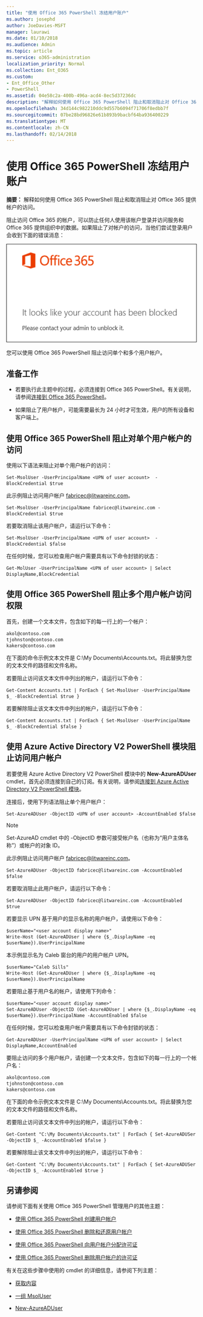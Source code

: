 ```yaml
---
title: "使用 Office 365 PowerShell 冻结用户账户"
ms.author: josephd
author: JoeDavies-MSFT
manager: laurawi
ms.date: 01/10/2018
ms.audience: Admin
ms.topic: article
ms.service: o365-administration
localization_priority: Normal
ms.collection: Ent_O365
ms.custom:
- Ent_Office_Other
- PowerShell
ms.assetid: 04e58c2a-400b-496a-acd4-8ec5d37236dc
description: "解释如何使用 Office 365 PowerShell 阻止和取消阻止对 Office 365 提供帐户的访问。"
ms.openlocfilehash: 34d144c982210ddc9d557b6094f71706f8edbb7f
ms.sourcegitcommit: 07be28bd96826e61b893b9bacbf64ba936400229
ms.translationtype: MT
ms.contentlocale: zh-CN
ms.lasthandoff: 02/14/2018
---
```

# <a name="block-user-accounts-with-office-365-powershell"></a>使用 Office 365 PowerShell 冻结用户账户

**摘要：** 解释如何使用 Office 365 PowerShell 阻止和取消阻止对 Office 365 提供帐户的访问。
  
阻止访问 Office 365 的帐户，可以防止任何人使用该帐户登录并访问服务和 Office 365 提供组织中的数据。如果阻止了对帐户的访问，当他们尝试登录用户会收到下面的错误消息：
  
![阻止的 Office 365 帐户。](images/o365_powershell_account_blocked.png)
  
您可以使用 Office 365 PowerShell 阻止访问单个和多个用户帐户。
  
## <a name="before-you-begin"></a>准备工作

- 若要执行此主题中的过程，必须连接到 Office 365 PowerShell。有关说明，请参阅[连接到 Office 365 PowerShell](connect-to-office-365-powershell.md)。
    
- 如果阻止了用户帐户，可能需要最长为 24 小时才可生效，用户的所有设备和客户端上。
    
## <a name="use-office-365-powershell-to-block-access-to-individual-user-accounts"></a>使用 Office 365 PowerShell 阻止对单个用户帐户的访问

使用以下语法来阻止对单个用户帐户的访问：
  
```
Set-MsolUser -UserPrincipalName <UPN of user account>  -BlockCredential $true
```

此示例阻止访问用户帐户 fabricec@litwareinc.com。
  
```
Set-MsolUser -UserPrincipalName fabricec@litwareinc.com -BlockCredential $true
```

若要取消阻止该用户帐户，请运行以下命令：
  
```
Set-MsolUser -UserPrincipalName <UPN of user account>  -BlockCredential $false
```

在任何时候，您可以检查用户帐户需要具有以下命令封锁的状态：
  
```
Get-MolUser -UserPrincipalName <UPN of user account> | Select DisplayName,BlockCredential
```

## <a name="use-office-365-powershell-to-block-access-to-multiple-user-accounts"></a>使用 Office 365 PowerShell 阻止多个用户帐户访问权限

首先，创建一个文本文件，包含如下的每一行上的一个帐户：
    
  ```
akol@contoso.com
tjohnston@contoso.com
kakers@contoso.com
  ```
在下面的命令示例文本文件是 C:\My Documents\Accounts.txt。将此替换为您的文本文件的路径和文件名称。
    
若要阻止访问该文本文件中列出的帐户，请运行以下命令：
    
  ```
  Get-Content Accounts.txt | ForEach { Set-MsolUser -UserPrincipalName $_ -BlockCredential $true }
  ```
若要解除阻止该文本文件中列出的帐户，请运行以下命令：
    
  ```
  Get-Content Accounts.txt | ForEach { Set-MsolUser -UserPrincipalName $_ -BlockCredential $false }
  ```

## <a name="use-the-azure-active-directory-v2-powershell-module-to-block-access-to-user-accounts"></a>使用 Azure Active Directory V2 PowerShell 模块阻止访问用户帐户

若要使用 Azure Active Directory V2 PowerShell 模块中的 **New-AzureADUser** cmdlet，首先必须连接到自己的订阅。有关说明，请参阅[连接到 Azure Active Directory V2 PowerShell 模块](https://go.microsoft.com/fwlink/?linkid=842218)。
  
连接后，使用下列语法阻止单个用户帐户：
  
```
Set-AzureADUser -ObjectID <UPN of user account> -AccountEnabled $false
```

> [!NOTE]
> Set-AzureAD cmdlet 中的 -ObjectID 参数可接受帐户名（也称为“用户主体名称”）或帐户的对象 ID。 
  
此示例阻止访问用户帐户 fabricec@litwareinc.com。
  
```
Set-AzureADUser -ObjectID fabricec@litwareinc.com -AccountEnabled $false
```

若要取消阻止此用户帐户，请运行以下命令：
  
```
Set-AzureADUser -ObjectID fabricec@litwareinc.com -AccountEnabled $true
```

若要显示 UPN 基于用户的显示名称的用户帐户，请使用以下命令：
  
```
$userName="<user account display name>"
Write-Host (Get-AzureADUser | where {$_.DisplayName -eq $userName}).UserPrincipalName

```

本示例显示名为 Caleb 窗台的用户的用户帐户 UPN。
  
```
$userName="Caleb Sills"
Write-Host (Get-AzureADUser | where {$_.DisplayName -eq $userName}).UserPrincipalName
```

若要阻止基于用户名的帐户，请使用下列命令：
  
```
$userName="<user account display name>"
Set-AzureADUser -ObjectID (Get-AzureADUser | where {$_.DisplayName -eq $userName}).UserPrincipalName -AccountEnabled $false

```

在任何时候，您可以检查用户帐户需要具有以下命令封锁的状态：
  
```
Get-AzureADUser -UserPrincipalName <UPN of user account> | Select DisplayName,AccountEnabled
```

要阻止访问的多个用户帐户，请创建一个文本文件，包含如下的每一行上的一个帐户名：
    
  ```
akol@contoso.com
tjohnston@contoso.com
kakers@contoso.com
  ```

在下面的命令示例文本文件是 C:\My Documents\Accounts.txt。将此替换为您的文本文件的路径和文件名称。
    
若要阻止访问该文本文件中列出的帐户，请运行以下命令：
    
```
Get-Content "C:\My Documents\Accounts.txt" | ForEach { Set-AzureADUSer -ObjectID $_ -AccountEnabled $false }
```

若要解除阻止该文本文件中列出的帐户，请运行以下命令：
    
```
Get-Content "C:\My Documents\Accounts.txt" | ForEach { Set-AzureADUSer -ObjectID $_ -AccountEnabled $true }
```

## <a name="see-also"></a>另请参阅
<a name="SeeAlso"> </a>

请参阅下面有关使用 Office 365 PowerShell 管理用户的其他主题：
  
- [使用 Office 365 PowerShell 创建用户帐户](create-user-accounts-with-office-365-powershell.md)
    
- [使用 Office 365 PowerShell 删除和还原用户帐户](delete-and-restore-user-accounts-with-office-365-powershell.md)
    
- [使用 Office 365 PowerShell 向用户帐户分配许可证](assign-licenses-to-user-accounts-with-office-365-powershell.md)
    
- [使用 Office 365 PowerShell 删除用户帐户的许可证](remove-licenses-from-user-accounts-with-office-365-powershell.md)
    
有关在这些步骤中使用的 cmdlet 的详细信息，请参阅下列主题：
  
- [获取内容](https://go.microsoft.com/fwlink/p/?LinkId=113310)
    
- [一组 MsolUser](https://go.microsoft.com/fwlink/p/?LinkId=691644)
    
- [New-AzureADUser](https://docs.microsoft.com/powershell/module/azuread/new-azureaduser?view=azureadps-2.0)
    

